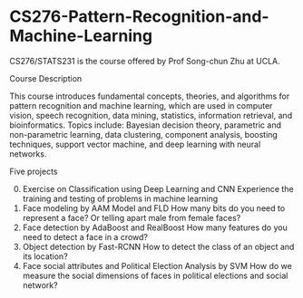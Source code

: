 # CS276-Pattern-Recognition-and-Machine-Learning

CS276/STATS231 is the course offered by Prof Song-chun Zhu at UCLA. 

Course Description

This course introduces fundamental concepts, theories, and algorithms for pattern recognition and machine learning, 
which are used in computer vision, speech recognition, data mining, statistics, information retrieval, and bioinformatics. 
Topics include: Bayesian decision theory, parametric and non-parametric learning, data clustering, component analysis, 
boosting techniques, support vector machine, and deep learning with neural networks.


Five projects

0. Exercise on Classification using Deep Learning and CNN
Experience the training and testing of problems in machine learning
1. Face modeling by AAM Model and FLD 
How many bits do you need to represent a face? Or telling apart male from female faces?
2. Face detection by AdaBoost and RealBoost 
How many features do you need to detect a face in a crowd?
3. Object detection by Fast-RCNN 
How to detect the class of an object and its location?
4. Face social attributes and Political Election Analysis by SVM 
How do we measure the social dimensions of faces in political elections and social network?
